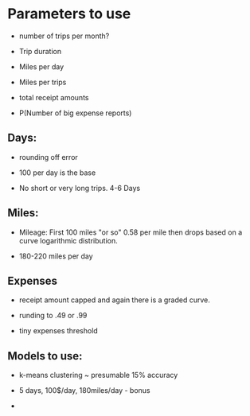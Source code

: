 
# Parameters to use

- number of trips per month?

- Trip duration 

- Miles per day

- Miles per trips

- total receipt amounts

- P(Number of big expense reports)

## Days:
- rounding off error

- 100 per day is the base

- No short or very long trips. 4-6 Days

## Miles:
- Mileage: First 100 miles "or so" 0.58 per mile then drops based on a curve
logarithmic distribution.

- 180-220 miles per day 

## Expenses
- receipt amount capped and again there is a graded curve.

- runding to .49 or .99

- tiny expenses threshold

## Models to use:

- k-means clustering ~ presumable 15% accuracy

- 5 days, 100$/day, 180miles/day - bonus

- 
